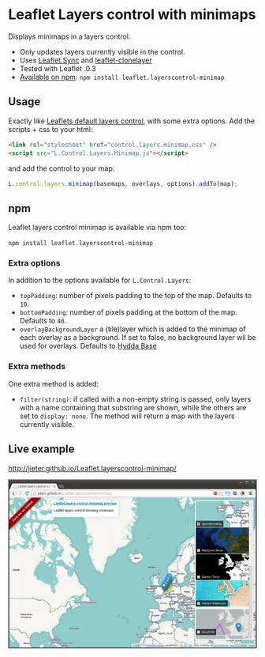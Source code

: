 # Leaflet Layers control with minimaps

Displays minimaps in a layers control.

 - Only updates layers currently visible in the control.
 - Uses [Leaflet.Sync](https://github.com/turban/Leaflet.Sync) and [leaflet-clonelayer](https://github.com/jieter/leaflet-clonelayer)
 - Tested with Leaflet .0.3
 - [Available on npm](https://www.npmjs.com/package/leaflet.layerscontrol-minimap): `npm install leaflet.layerscontrol-minimap`

## Usage

Exactly like [Leaflets default layers control](http://leafletjs.com/reference.html#control-layers),
with some extra options. Add the scripts + css to your html:

```HTML
<link rel="stylesheet" href="control.layers.minimap.css" />
<script src="L.Control.Layers.Minimap.js"></script>
```
and add the control to your map:

```JavaScript
L.control.layers.minimap(basemaps, overlays, options).addTo(map);
```

## npm

Leaflet layers control minimap is available via npm too:

`npm install leaflet.layerscontrol-minimap`


### Extra options

In addition to the options available for `L.Control.Layers`:

 - `topPadding`: number of pixels padding to the top of the map. Defaults to `10`.
 - `bottomPadding`: number of pixels padding at the bottom of the map. Defaults to `40`.
 - `overlayBackgroundLayer` a (tile)layer which is added to the minimap of each overlay as a background. If set to false, no background layer wil be used for overlays. Defaults to [Hydda Base](http://leaflet-extras.github.io/leaflet-providers/preview/#filter=Hydda.Base)

### Extra methods

One extra method is added:

 - `filter(string)`: if called with a non-empty string is passed, only layers with a name containing that substring are shown, while the others are set to `display: none`. The method will return a map with the layers currently visible.

## Live example

http://jieter.github.io/Leaflet.layerscontrol-minimap/

![Screenshot](screenshot.png)
